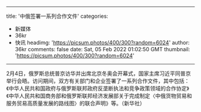 
---
title: '中俄签署一系列合作文件'
categories: 
 - 新媒体
 - 36kr
 - 快讯
headimg: 'https://picsum.photos/400/300?random=6024'
author: 36kr
comments: false
date: Sat, 05 Feb 2022 01:02:50 GMT
thumbnail: 'https://picsum.photos/400/300?random=6024'
---

<div>   
2月4日，俄罗斯总统普京访华并出席北京冬奥会开幕式，国家主席习近平同普京举行会晤。访问期间，双方有关部门和企业签署了一系列合作文件，其中包括：《中华人民共和国政府与俄罗斯联邦政府反垄断执法和竞争政策领域的合作协定》《中华人民共和国商务部和俄罗斯联邦经济发展部关于完成制定〈中俄货物贸易和服务贸易高质量发展的路线图〉的联合声明》等。（新华社）  
</div>
            
